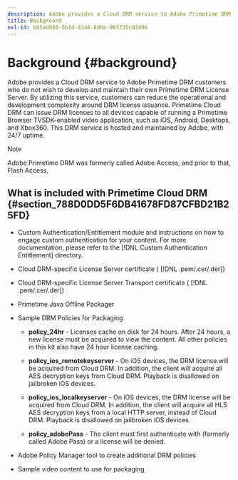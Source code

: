 ```yaml
---
description: Adobe provides a Cloud DRM service to Adobe Primetime DRM customers who do not wish to develop and maintain their own Primetime DRM License Server. By utilizing this service, customers can reduce the operational and development complexity around DRM license issuance. Primetime Cloud DRM can issue DRM licenses to all devices capable of running a Primetime Browser TVSDK-enabled video application, such as iOS, Android, Desktops, and Xbox360. This DRM service is hosted and maintained by Adobe, with 24/7 uptime.
title: Background
exl-id: bb5ad080-5b1d-43a6-8d0e-9b5735c82d96
---
```

# Background {#background}

Adobe provides a Cloud DRM service to Adobe Primetime DRM customers who do not wish to develop and maintain their own Primetime DRM License Server. By utilizing this service, customers can reduce the operational and development complexity around DRM license issuance. Primetime Cloud DRM can issue DRM licenses to all devices capable of running a Primetime Browser TVSDK-enabled video application, such as iOS, Android, Desktops, and Xbox360. This DRM service is hosted and maintained by Adobe, with 24/7 uptime.

>[!NOTE]
>
>Adobe Primetime DRM was formerly called Adobe Access, and prior to that, Flash Access.

## What is included with Primetime Cloud DRM {#section_788D0DD5F6DB41678FD87CFBD21B25FD}

* Custom Authentication/Entitlement module and instructions on how to engage custom authentication for your content. For more documentation, please refer to the [!DNL Custom Authentication Entitlement] directory. 
* Cloud DRM-specific License Server certificate ( [!DNL .pem/.cer/.der]) 

* Cloud DRM-specific License Server Transport certificate ( [!DNL .pem/.cer/.der]) 

* Primetime Java Offline Packager 
* Sample DRM Policies for Packaging

    * **policy_24hr** - Licenses cache on disk for 24 hours. After 24 hours, a new license must be acquired to view the content. All other policies in this kit also have 24 hour license caching. 
    * **policy_ios_remotekeyserver** - On iOS devices, the DRM license will be acquired from  Cloud DRM. In addition, the client will acquire all AES decryption keys from Cloud DRM. Playback is disallowed on jailbroken iOS devices. 
    
    * **policy_ios_localkeyserver** - On iOS devices, the DRM license will be acquired from  Cloud DRM. In addition, the client will acquire all HLS AES decryption keys from a local HTTP server, instead of  Cloud DRM. Playback is disallowed on jailbroken iOS devices. 
    
    * **policy_adobePass** - The client must first authenticate with  (formerly called Adobe Pass) or a license will be denied.

* Adobe Policy Manager tool to create additional DRM policies 
* Sample video content to use for packaging
